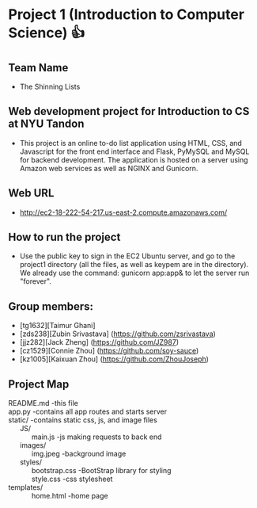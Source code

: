 <!-- # project1-tg1632-zds238-cz1529-kz1005-jjz282 -->
# Project 1 (Introduction to Computer Science) :thumbsup:</br>
## Team Name
- The Shinning Lists
## Web development project for Introduction to CS at NYU Tandon
- This project is an online to-do list application using HTML, CSS, and Javascript for the front end interface and Flask, PyMySQL and MySQL for backend development. The application is hosted on a server using Amazon web services as well as NGINX and Gunicorn.
## Web URL 
- http://ec2-18-222-54-217.us-east-2.compute.amazonaws.com/
## How to run the project
- Use the public key to sign in the EC2 Ubuntu server, and go to the project1 directory (all the files, as well as keypem are in the directory). We already use the command: gunicorn app:app& to let the server run "forever".
## Group members:
- [tg1632][Taimur Ghani]
- [zds238][Zubin Srivastava] (https://github.com/zsrivastava)
- [jjz282][Jack Zheng] (https://github.com/JZ987)
- [cz1529][Connie Zhou] (https://github.com/soy-sauce)
- [kz1005][Kaixuan Zhou] (https://github.com/ZhouJoseph)
## Project Map
README.md -this file </br>
app.py -contains all app routes and starts server </br>
static/ -contains static css, js, and image files</br>
&nbsp;&nbsp;&nbsp;&nbsp;&nbsp;&nbsp;JS/</br>
&nbsp;&nbsp;&nbsp;&nbsp;&nbsp;&nbsp;&nbsp;&nbsp;&nbsp;&nbsp;&nbsp;&nbsp;main.js -js making requests to back end</br>
&nbsp;&nbsp;&nbsp;&nbsp;&nbsp;&nbsp;images/</br>
&nbsp;&nbsp;&nbsp;&nbsp;&nbsp;&nbsp;&nbsp;&nbsp;&nbsp;&nbsp;&nbsp;&nbsp;img.jpeg -background image</br>
&nbsp;&nbsp;&nbsp;&nbsp;&nbsp;&nbsp;styles/</br>
&nbsp;&nbsp;&nbsp;&nbsp;&nbsp;&nbsp;&nbsp;&nbsp;&nbsp;&nbsp;&nbsp;&nbsp;bootstrap.css -BootStrap library for styling</br>
&nbsp;&nbsp;&nbsp;&nbsp;&nbsp;&nbsp;&nbsp;&nbsp;&nbsp;&nbsp;&nbsp;&nbsp;style.css -css stylesheet</br>
templates/</br>
&nbsp;&nbsp;&nbsp;&nbsp;&nbsp;&nbsp;&nbsp;&nbsp;&nbsp;&nbsp;&nbsp;&nbsp;home.html -home page</br>
